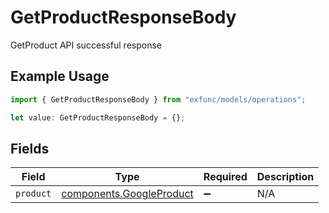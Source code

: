 # GetProductResponseBody

GetProduct API successful response

## Example Usage

```typescript
import { GetProductResponseBody } from "exfunc/models/operations";

let value: GetProductResponseBody = {};
```

## Fields

| Field                                                                | Type                                                                 | Required                                                             | Description                                                          |
| -------------------------------------------------------------------- | -------------------------------------------------------------------- | -------------------------------------------------------------------- | -------------------------------------------------------------------- |
| `product`                                                            | [components.GoogleProduct](../../models/components/googleproduct.md) | :heavy_minus_sign:                                                   | N/A                                                                  |